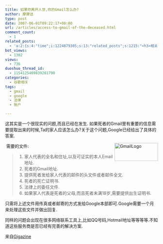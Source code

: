 ```yaml
---
title: 如果你离开人世,你的Gmail怎么办?
author: 摩摩诘
type: post
date: 2007-06-01T09:22:17+00:00
url: /articles/access-to-gmail-of-the-deceased.html
comment_count:
  - 1
related_posts:
  - 'a:2:{s:4:"time";i:1224879305;s:13:"related_posts";s:1215:"<h3>相关日志</h3><ul class="related_post"><li><a href="http://www.digglife.cn/articles/gmail-video-final-cut.html" title="Gmail官方宣传片最终版出炉">Gmail官方宣传片最终版出炉</a></li><li><a href="http://www.digglife.cn/articles/gmail-videos-1.html" title="Gmail全球信封大接力第一批优秀作品">Gmail全球信封大接力第一批优秀作品</a></li><li><a href="http://www.digglife.cn/articles/gmail_powerpoint_slideshow.html" title="SlideShow:Gmail推出PowerPoint预览功能">SlideShow:Gmail推出PowerPoint预览功能</a></li><li><a href="http://www.digglife.cn/articles/customize-gmail-signature.html" title="Gmail技巧:让你的签名绚起来">Gmail技巧:让你的签名绚起来</a></li><li><a href="http://www.digglife.cn/articles/top10-greasemonky-scripts-for-gmail20.html" title="10个增强Gmail新版体验的Greasemonkey代码">10个增强Gmail新版体验的Greasemonkey代码</a></li><li><a href="http://www.digglife.cn/articles/gmail-colored-lables.html" title="Gmail新增彩色标签功能">Gmail新增彩色标签功能</a></li><li><a href="http://www.digglife.cn/articles/gmail-newer-version.html" title="Gmail新版体验">Gmail新版体验</a></li></ul>";}'
bot_views:
  - 1302
views:
  - 736
duoshuo_thread_id:
  - 1154125469839261790
categories:
  - 谷歌相关
tags:
  - gmail
  - google
  - 法律
  - 账户

---
```

这其实是一个很现实的问题,而且已经在发生. 如果死者的Gmail里有重要的信息需要提取出来的时候,Ta的家人应该怎么办?关于这个问题,Google已经给出了具体的答案.

 需要的文件:<a atomicselection="true" href="https://www.digglife.net/wp-content/uploads/3/379/2007/06/gmaillogo.gif"><img align="right" width="143" src="https://www.digglife.net/wp-content/uploads/3/379/2007/06/gmaillogo-thumb.gif" alt="GmailLogo" height="59" /></a>

>   1. 家人代表的全名和住址,以及可证实的本人Email地址.
>   2. 死者的Gmail地址.
>   3. 提供死者发给家人代表的邮件的头文件或者邮件全文.
>   4. 死者的死亡证明书.
>   5. 法律上的委任文件.
>   6. 如果家人代表是死者的父母,而且死者未满18岁,需要提供出生证明书.

只需将上述文件用传真或者邮寄的方式发给Google本部即可.Google需要一个月来处理这些文件并做出回复.

同样的问题会出现在很多网络联系工具上,比如QQ号码,Hotmail地址等等等等.不知道这些服务商是否已经有完善的解决方案.

来自<a target="_blank" href="http://gigazine.net/index.php?/news/comments/20070531_gmail_who_dies/">Gigazine</a>
